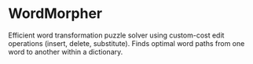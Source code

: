 # WordMorpher
Efficient word transformation puzzle solver using custom-cost edit operations (insert, delete, substitute). Finds optimal word paths from one word to another within a dictionary.
